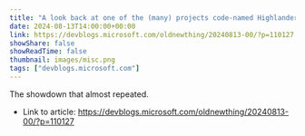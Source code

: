 ```yaml
---
title: "A look back at one of the (many) projects code-named Highlander"
date: 2024-08-13T14:00:00+00:00
link: https://devblogs.microsoft.com/oldnewthing/20240813-00/?p=110127
showShare: false
showReadTime: false
thumbnail: images/misc.png
tags: ["devblogs.microsoft.com"]
---
```

The showdown that almost repeated.

- Link to article: https://devblogs.microsoft.com/oldnewthing/20240813-00/?p=110127